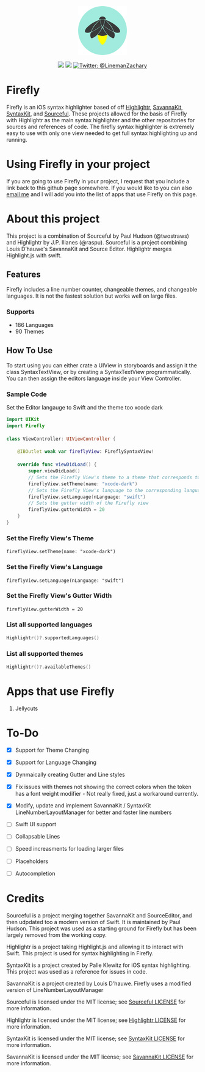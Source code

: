 
<p align="center">
    <img src="/Icon.png" alt="Firefly logo" width="128" maxHeight=“128" />
</p>

<p align="center">
    <img src="https://img.shields.io/badge/iOS-13.0+-green.svg" />
    <img src="https://img.shields.io/badge/Swift-5.3-orange.svg" />
    <a href="https://twitter.com/LinemanZachary">
        <img src="https://img.shields.io/badge/Contact-@LinemanZachary-blue.svg?style=flat" alt="Twitter: @LinemanZachary" />
    </a>
</p>

# Firefly
Firefly is an iOS syntax highlighter based of off [Highlightr](https://github.com/raspu/Highlightr), [SavannaKit](https://github.com/louisdh/savannakit), [SyntaxKit](https://github.com/palle-k/SyntaxKit), and [Sourceful](https://github.com/twostraws/Sourceful). These projects allowed for the basis of Firefly with Highlightr as the main syntax highlighter and the other repositories for sources and references of code. The firefly syntax highlighter is extremely easy to use with only one view needed to get full syntax highlighting up and running.

# Using Firefly in your project
If you are going to use Firefly in your project, I request that you include a link back to this github page somewhere. If you would like to you can also [email me](mailto:zachary.lineman@gmail.com) and I will add you into the list of apps that use Firefly on this page.

# About this project
This project is a combination of Sourceful by Paul Hudson (@twostraws) and Highlightr by J.P. Illanes (@raspu). Sourceful is a project combining Louis D’hauwe's SavannaKit and Source Editor. Highlightr merges Highlight.js with swift.

## Features
Firefly includes a line number counter, changeable themes, and changeable languages. It is not the fastest solution but works well on large files.

### Supports
* 186 Languages
* 90 Themes

## How To Use
To start using you can either crate a UIView in storyboards and assign it the class SyntaxTextView, or by creating a SyntaxTextView programmatically. You can then assign the editors language inside your View Controller.

### Sample Code
Set the Editor langauge to Swift and the theme too xcode dark
```swift
import UIKit
import Firefly

class ViewController: UIViewController {

    @IBOutlet weak var fireflyView: FireflySyntaxView!

    override func viewDidLoad() {
        super.viewDidLoad()
        // Sets the Firefly View's theme to a theme that corresponds to the given name
        fireflyView.setTheme(name: "xcode-dark")
        // Sets the Firefly View's language to the corresponding language
        fireflyView.setLanguage(nLanguage: "swift")
        // Sets the gutter width of the Firefly view
        fireflyView.gutterWidth = 20
    }
}
```
### Set the Firefly View's Theme
```
fireflyView.setTheme(name: "xcode-dark")
```
### Set the Firefly View's Language
```
fireflyView.setLanguage(nLanguage: "swift")
```
### Set the Firefly View's Gutter Width
```
fireflyView.gutterWidth = 20
```

### List all supported languages
```swift
Highlightr()?.supportedLanguages()
```
### List all supported themes
```swift
Highlightr()?.availableThemes()
```

# Apps that use Firefly
1. Jellycuts

# To-Do
- [x] Support for Theme Changing

- [x] Support for Language Changing

- [x] Dynmaically creating Gutter and Line styles

- [x] Fix issues with themes not showing the correct colors when the token has a font weight modifier - Not really fixed, just a workaround currently.

- [x] Modify, update and implement SavannaKit / SyntaxKit LineNumberLayoutManager for better and faster line numbers

- [ ] Swift UI support

- [ ] Collapsable Lines

- [ ] Speed increasments for loading larger files

- [ ] Placeholders

- [ ] Autocompletion

# Credits
Sourceful is a project merging together SavannaKit and SourceEditor, and then udpdated too a modern version of Swift. It is maintained by Paul Hudson. This project was used as a starting ground for Firefly but has been largely removed from the working copy.

Highlightr is a project taking Highlight.js and allowing it to interact with Swift. This project is used for syntax highlighting in Firefly.

SyntaxKit is a project created by Palle Klewitz for iOS syntax highlighting. This project was used as a reference for issues in code.

SavannaKit is a project created by Louis D'hauwe. Firefly uses a modified version of LineNumberLayoutManager

Sourceful is licensed under the MIT license; see [Sourceful LICENSE](https://github.com/twostraws/Sourceful/blob/main/LICENSE) for more information.

Highlightr is licensed under the MIT license; see [Highlightr LICENSE](https://github.com/raspu/Highlightr/blob/master/LICENSE) for more information.

SyntaxKit is licensed under the MIT license; see [SyntaxKit LICENSE](https://github.com/palle-k/SyntaxKit/blob/master/license) for more information.

SavannaKit is licensed under the MIT license; see [SavannaKit LICENSE](https://github.com/louisdh/savannakit/blob/master/LICENSE) for more information.
